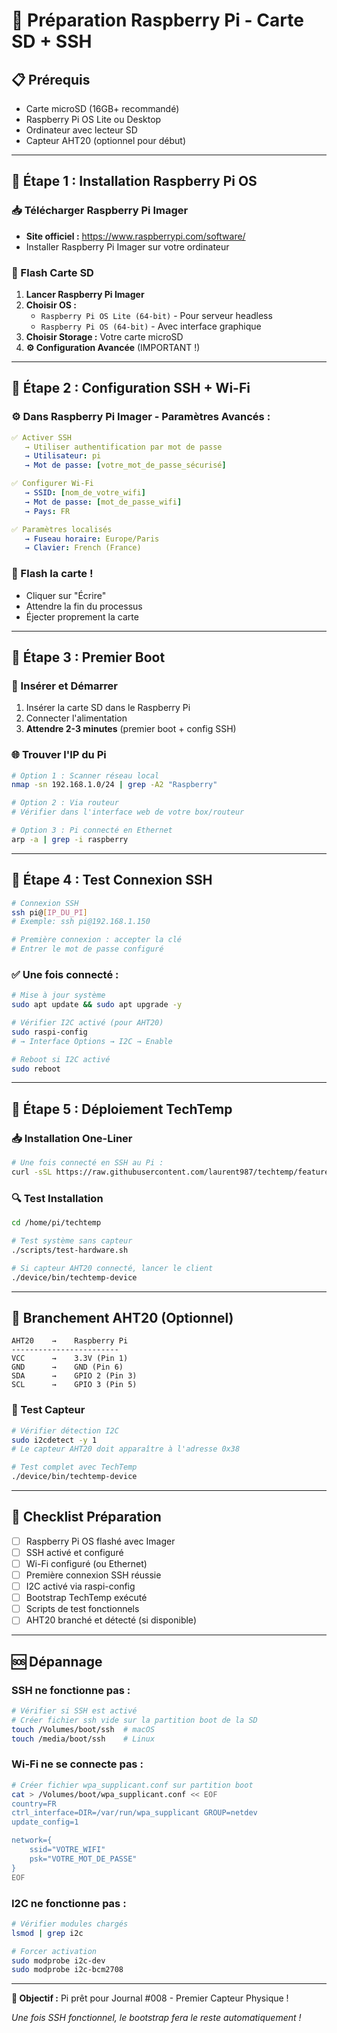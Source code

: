 # 🥧 Préparation Raspberry Pi - Carte SD + SSH

## **📋 Prérequis**
- Carte microSD (16GB+ recommandé)
- Raspberry Pi OS Lite ou Desktop
- Ordinateur avec lecteur SD
- Capteur AHT20 (optionnel pour début)

---

## **🔧 Étape 1 : Installation Raspberry Pi OS**

### **📥 Télécharger Raspberry Pi Imager**
- **Site officiel :** https://www.raspberrypi.com/software/
- Installer Raspberry Pi Imager sur votre ordinateur

### **💾 Flash Carte SD**
1. **Lancer Raspberry Pi Imager**
2. **Choisir OS :** 
   - `Raspberry Pi OS Lite (64-bit)` - Pour serveur headless
   - `Raspberry Pi OS (64-bit)` - Avec interface graphique
3. **Choisir Storage :** Votre carte microSD
4. **⚙️ Configuration Avancée** (IMPORTANT !)

---

## **🔑 Étape 2 : Configuration SSH + Wi-Fi**

### **⚙️ Dans Raspberry Pi Imager - Paramètres Avancés :**

```yaml
✅ Activer SSH
   → Utiliser authentification par mot de passe
   → Utilisateur: pi
   → Mot de passe: [votre_mot_de_passe_sécurisé]

✅ Configurer Wi-Fi
   → SSID: [nom_de_votre_wifi]
   → Mot de passe: [mot_de_passe_wifi]
   → Pays: FR

✅ Paramètres localisés
   → Fuseau horaire: Europe/Paris
   → Clavier: French (France)
```

### **🚀 Flash la carte !**
- Cliquer sur "Écrire"
- Attendre la fin du processus
- Éjecter proprement la carte

---

## **🔌 Étape 3 : Premier Boot**

### **🥧 Insérer et Démarrer**
1. Insérer la carte SD dans le Raspberry Pi
2. Connecter l'alimentation
3. **Attendre 2-3 minutes** (premier boot + config SSH)

### **🌐 Trouver l'IP du Pi**
```bash
# Option 1 : Scanner réseau local
nmap -sn 192.168.1.0/24 | grep -A2 "Raspberry"

# Option 2 : Via routeur
# Vérifier dans l'interface web de votre box/routeur

# Option 3 : Pi connecté en Ethernet
arp -a | grep -i raspberry
```

---

## **🔐 Étape 4 : Test Connexion SSH**

```bash
# Connexion SSH
ssh pi@[IP_DU_PI]
# Exemple: ssh pi@192.168.1.150

# Première connexion : accepter la clé
# Entrer le mot de passe configuré
```

### **✅ Une fois connecté :**
```bash
# Mise à jour système
sudo apt update && sudo apt upgrade -y

# Vérifier I2C activé (pour AHT20)
sudo raspi-config
# → Interface Options → I2C → Enable

# Reboot si I2C activé
sudo reboot
```

---

## **🚀 Étape 5 : Déploiement TechTemp**

### **📥 Installation One-Liner**
```bash
# Une fois connecté en SSH au Pi :
curl -sSL https://raw.githubusercontent.com/laurent987/techtemp/feature/journal-008-premier-capteur-physique/scripts/bootstrap.sh | bash
```

### **🔍 Test Installation**
```bash
cd /home/pi/techtemp

# Test système sans capteur
./scripts/test-hardware.sh

# Si capteur AHT20 connecté, lancer le client
./device/bin/techtemp-device
```

---

## **🔌 Branchement AHT20 (Optionnel)**

```
AHT20    →    Raspberry Pi
------------------------
VCC      →    3.3V (Pin 1)
GND      →    GND (Pin 6)
SDA      →    GPIO 2 (Pin 3)
SCL      →    GPIO 3 (Pin 5)
```

### **🧪 Test Capteur**
```bash
# Vérifier détection I2C
sudo i2cdetect -y 1
# Le capteur AHT20 doit apparaître à l'adresse 0x38

# Test complet avec TechTemp
./device/bin/techtemp-device
```

---

## **📝 Checklist Préparation**

- [ ] Raspberry Pi OS flashé avec Imager
- [ ] SSH activé et configuré
- [ ] Wi-Fi configuré (ou Ethernet)
- [ ] Première connexion SSH réussie
- [ ] I2C activé via raspi-config
- [ ] Bootstrap TechTemp exécuté
- [ ] Scripts de test fonctionnels
- [ ] AHT20 branché et détecté (si disponible)

---

## **🆘 Dépannage**

### **SSH ne fonctionne pas :**
```bash
# Vérifier si SSH est activé
# Créer fichier ssh vide sur la partition boot de la SD
touch /Volumes/boot/ssh  # macOS
touch /media/boot/ssh    # Linux
```

### **Wi-Fi ne se connecte pas :**
```bash
# Créer fichier wpa_supplicant.conf sur partition boot
cat > /Volumes/boot/wpa_supplicant.conf << EOF
country=FR
ctrl_interface=DIR=/var/run/wpa_supplicant GROUP=netdev
update_config=1

network={
    ssid="VOTRE_WIFI"
    psk="VOTRE_MOT_DE_PASSE"
}
EOF
```

### **I2C ne fonctionne pas :**
```bash
# Vérifier modules chargés
lsmod | grep i2c

# Forcer activation
sudo modprobe i2c-dev
sudo modprobe i2c-bcm2708
```

---

**🎯 Objectif :** Pi prêt pour Journal #008 - Premier Capteur Physique !

*Une fois SSH fonctionnel, le bootstrap fera le reste automatiquement !*
